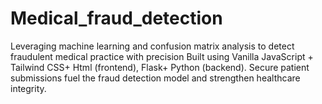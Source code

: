 # Medical_fraud_detection
Leveraging machine learning and confusion matrix analysis to detect fraudulent medical practice with precision  Built using Vanilla JavaScript + Tailwind CSS+ Html (frontend), Flask+ Python (backend).  Secure patient submissions fuel the fraud detection model and strengthen healthcare integrity.  
